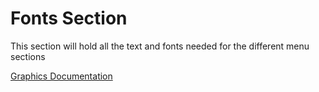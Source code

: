 # Fonts Section

This section will hold all the text and fonts needed for the different menu sections

[Graphics Documentation](https://www.sfml-dev.org/documentation/2.5.1/group__graphics.php)